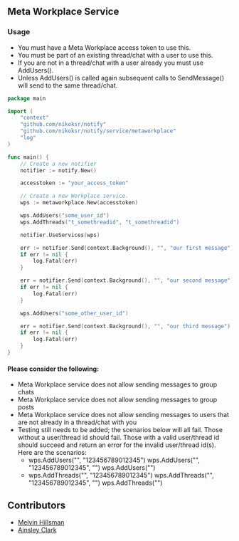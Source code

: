 ## Meta Workplace Service

### Usage
* You must have a Meta Workplace access token to use this.
* You must be part of an existing thread/chat with a user to use this.
* If you are not in a thread/chat with a user already you must use AddUsers().
* Unless AddUsers() is called again subsequent calls to SendMessage() will send to the same thread/chat.

```go
package main

import (
	"context"
	"github.com/nikoksr/notify"
	"github.com/nikoksr/notify/service/metaworkplace"
	"log"
)

func main() {
	// Create a new notifier
	notifier := notify.New()

	accesstoken := "your_access_token"

	// Create a new Workplace service.
	wps := metaworkplace.New(accesstoken)

	wps.AddUsers("some_user_id")
	wps.AddThreads("t_somethreadid", "t_somethreadid")

	notifier.UseServices(wps)

	err := notifier.Send(context.Background(), "", "our first message")
	if err != nil {
		log.Fatal(err)
	}

	err = notifier.Send(context.Background(), "", "our second message")
	if err != nil {
		log.Fatal(err)
	}

	wps.AddUsers("some_other_user_id")

	err = notifier.Send(context.Background(), "", "our third message")
	if err != nil {
		log.Fatal(err)
	}
}
```


#### Please consider the following:
* Meta Workplace service does not allow sending messages to group chats
* Meta Workplace service does not allow sending messages to group posts
* Meta Workplace service does not allow sending messages to users that are not already in a thread/chat with you
* Testing still needs to be added; the scenarios below will all fail. Those without a user/thread id should fail. Those
with a valid user/thread id should succeed and return an error for the invalid user/thread id(s). Here are the scenarios:
  * wps.AddUsers("", "123456789012345")
    wps.AddUsers("", "123456789012345", "")
    wps.AddUsers("")
  * wps.AddThreads("", "123456789012345")
    wps.AddThreads("", "123456789012345", "")
    wps.AddThreads("")

## Contributors
- [Melvin Hillsman](github.com/mrhillsman)
- [Ainsley Clark](github.com/ainsleyclark)
